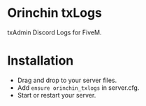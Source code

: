 # Orinchin txLogs
txAdmin Discord Logs for FiveM.
# Installation
- Drag and drop to your server files.
- Add ```ensure orinchin_txlogs``` in server.cfg.
- Start or restart your server.
